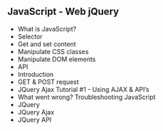 ## JavaScript - Web jQuery

* What is JavaScript?
* Selector
* Get and set content
* Manipulate CSS classes
* Manipulate DOM elements
* API
* Introduction
* GET & POST request
* JQuery Ajax Tutorial #1 - Using AJAX & API’s
* What went wrong? Troubleshooting JavaScript
* JQuery
* JQuery Ajax
* JQuery API